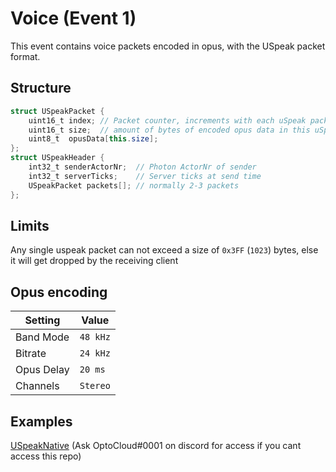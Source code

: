 # Voice (Event 1)

This event contains voice packets encoded in opus, with the USpeak packet format.

## Structure
```cs
struct USpeakPacket {
    uint16_t index; // Packet counter, increments with each uSpeak packet and resets by integer overflow
    uint16_t size;  // amount of bytes of encoded opus data in this uSpeak packet
    uint8_t  opusData[this.size];
};
struct USpeakHeader {
    int32_t senderActorNr;  // Photon ActorNr of sender
    int32_t serverTicks;    // Server ticks at send time
    USpeakPacket packets[]; // normally 2-3 packets
};
```

## Limits

Any single uspeak packet can not exceed a size of ``0x3FF`` (``1023``) bytes, else it will get dropped by the receiving client

## Opus encoding

| Setting    | Value    |
| ---------- | -------- |
| Band Mode  | `48 kHz` |
| Bitrate    | `24 kHz` |
| Opus Delay | `20 ms`  |
| Channels   | `Stereo` |

## Examples
[USpeakNative](https://github.com/OptoCloud/USpeakNative) (Ask OptoCloud#0001 on discord for access if you cant access this repo)
